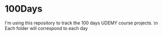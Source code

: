 # 100Days

I'm using this repository to track the 100 days UDEMY course projects. \n
Each folder will correspond to each day
